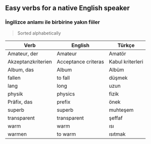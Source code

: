 ## Easy verbs for a native English speaker
### İngilizce anlamı ile birbirine yakın fiiler

> Sorted alphabetically

Verb | English | Türkçe
--- | --- | ---
Amateur, der | Amateur | Amatör
Akzeptanzkriterien | Acceptance criteras | Kabul kriterleri
Album, das | Album | Albüm
fallen | to fall | düşmek
lang | long | uzun
physik | physics | fizik
Präfix, das | prefix | önek
superb | superb | muhteşem
transparent | transparent | şeffaf
warm | warm | ısı
warmen | to warm | ısıtmak
